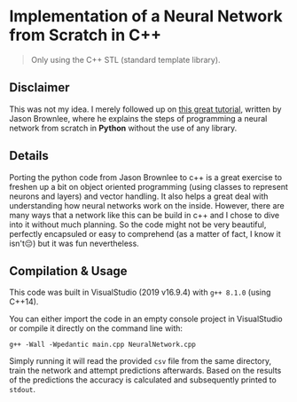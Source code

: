 # Implementation of a Neural Network from Scratch in C++

> Only using the C++ STL (standard template library).

## Disclaimer

This was not my idea. I merely followed up on [this great tutorial](https://machinelearningmastery.com/implement-backpropagation-algorithm-scratch-python/), written by Jason Brownlee, where he explains the steps of programming a neural network from scratch in **Python** without the use of any library.

## Details

Porting the python code from Jason Brownlee to c++ is a great exercise to freshen up a bit on object oriented programming (using classes to represent neurons and layers) and vector handling. It also helps a great deal with understanding how neural networks work on the inside. However, there are many ways that a network like this can be build in c++ and I chose to dive into it without much planning. So the code might not be very beautiful, perfectly encapsuled or easy to comprehend (as a matter of fact, I know it isn't😔) but it was fun nevertheless.

## Compilation & Usage

This code was built in VisualStudio (2019 v16.9.4) with `g++ 8.1.0` (using C++14).

You can either import the code in an empty console project in VisualStudio or compile it directly on the command line with:

```
g++ -Wall -Wpedantic main.cpp NeuralNetwork.cpp
```
Simply running it will read the provided `csv` file from the same directory, train the network and attempt predictions afterwards. Based on the results of the predictions the accuracy is calculated and subsequently printed to `stdout`.
